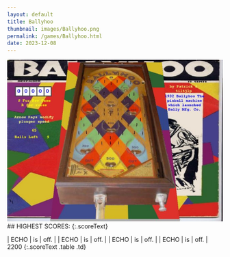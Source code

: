 ```yaml
---
layout: default
title: Ballyhoo
thumbnail: images/Ballyhoo.png
permalink: /games/Ballyhoo.html
date: 2023-12-08
---
```


<img src="../images/Ballyhoo.png" class="gameThumbnail img-fluid mx-auto align-middle">
## HIGHEST SCORES:
{:.scoreText}

| ECHO | is | off. | 
| ECHO | is | off. | 
| ECHO | is | off. | 
| ECHO | is | off. | 
2200 
{:.scoreText .table .td}
